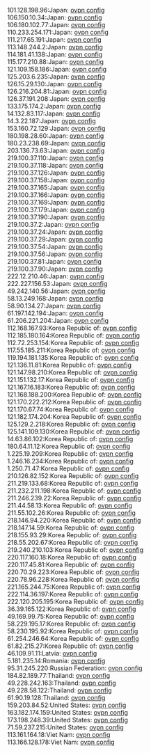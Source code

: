101.128.198.96:Japan: [ovpn config](vpn/101_128_198_96.ovpn)  
106.150.10.34:Japan: [ovpn config](vpn/106_150_10_34.ovpn)  
106.180.102.77:Japan: [ovpn config](vpn/106_180_102_77.ovpn)  
110.233.254.171:Japan: [ovpn config](vpn/110_233_254_171.ovpn)  
111.217.65.191:Japan: [ovpn config](vpn/111_217_65_191.ovpn)  
113.148.244.2:Japan: [ovpn config](vpn/113_148_244_2.ovpn)  
114.181.41.138:Japan: [ovpn config](vpn/114_181_41_138.ovpn)  
115.177.210.88:Japan: [ovpn config](vpn/115_177_210_88.ovpn)  
121.109.158.186:Japan: [ovpn config](vpn/121_109_158_186.ovpn)  
125.203.6.235:Japan: [ovpn config](vpn/125_203_6_235.ovpn)  
126.15.29.130:Japan: [ovpn config](vpn/126_15_29_130.ovpn)  
126.216.204.81:Japan: [ovpn config](vpn/126_216_204_81.ovpn)  
126.37.191.208:Japan: [ovpn config](vpn/126_37_191_208.ovpn)  
133.175.174.2:Japan: [ovpn config](vpn/133_175_174_2.ovpn)  
14.132.83.117:Japan: [ovpn config](vpn/14_132_83_117.ovpn)  
14.3.22.187:Japan: [ovpn config](vpn/14_3_22_187.ovpn)  
153.160.72.129:Japan: [ovpn config](vpn/153_160_72_129.ovpn)  
180.198.28.60:Japan: [ovpn config](vpn/180_198_28_60.ovpn)  
180.23.238.69:Japan: [ovpn config](vpn/180_23_238_69.ovpn)  
203.136.73.63:Japan: [ovpn config](vpn/203_136_73_63.ovpn)  
219.100.37.110:Japan: [ovpn config](vpn/219_100_37_110.ovpn)  
219.100.37.118:Japan: [ovpn config](vpn/219_100_37_118.ovpn)  
219.100.37.126:Japan: [ovpn config](vpn/219_100_37_126.ovpn)  
219.100.37.158:Japan: [ovpn config](vpn/219_100_37_158.ovpn)  
219.100.37.165:Japan: [ovpn config](vpn/219_100_37_165.ovpn)  
219.100.37.166:Japan: [ovpn config](vpn/219_100_37_166.ovpn)  
219.100.37.169:Japan: [ovpn config](vpn/219_100_37_169.ovpn)  
219.100.37.179:Japan: [ovpn config](vpn/219_100_37_179.ovpn)  
219.100.37.190:Japan: [ovpn config](vpn/219_100_37_190.ovpn)  
219.100.37.2:Japan: [ovpn config](vpn/219_100_37_2.ovpn)  
219.100.37.24:Japan: [ovpn config](vpn/219_100_37_24.ovpn)  
219.100.37.29:Japan: [ovpn config](vpn/219_100_37_29.ovpn)  
219.100.37.54:Japan: [ovpn config](vpn/219_100_37_54.ovpn)  
219.100.37.56:Japan: [ovpn config](vpn/219_100_37_56.ovpn)  
219.100.37.81:Japan: [ovpn config](vpn/219_100_37_81.ovpn)  
219.100.37.90:Japan: [ovpn config](vpn/219_100_37_90.ovpn)  
222.12.210.46:Japan: [ovpn config](vpn/222_12_210_46.ovpn)  
222.227.156.53:Japan: [ovpn config](vpn/222_227_156_53.ovpn)  
49.242.140.56:Japan: [ovpn config](vpn/49_242_140_56.ovpn)  
58.13.249.168:Japan: [ovpn config](vpn/58_13_249_168.ovpn)  
58.90.134.27:Japan: [ovpn config](vpn/58_90_134_27.ovpn)  
61.197.142.194:Japan: [ovpn config](vpn/61_197_142_194.ovpn)  
61.206.221.204:Japan: [ovpn config](vpn/61_206_221_204.ovpn)  
112.168.167.93:Korea Republic of: [ovpn config](vpn/112_168_167_93.ovpn)  
112.185.180.164:Korea Republic of: [ovpn config](vpn/112_185_180_164.ovpn)  
112.72.253.154:Korea Republic of: [ovpn config](vpn/112_72_253_154.ovpn)  
117.55.185.211:Korea Republic of: [ovpn config](vpn/117_55_185_211.ovpn)  
119.194.181.135:Korea Republic of: [ovpn config](vpn/119_194_181_135.ovpn)  
121.136.11.81:Korea Republic of: [ovpn config](vpn/121_136_11_81.ovpn)  
121.147.98.210:Korea Republic of: [ovpn config](vpn/121_147_98_210.ovpn)  
121.151.132.17:Korea Republic of: [ovpn config](vpn/121_151_132_17.ovpn)  
121.167.16.183:Korea Republic of: [ovpn config](vpn/121_167_16_183.ovpn)  
121.168.188.200:Korea Republic of: [ovpn config](vpn/121_168_188_200.ovpn)  
121.170.222.212:Korea Republic of: [ovpn config](vpn/121_170_222_212.ovpn)  
121.170.67.74:Korea Republic of: [ovpn config](vpn/121_170_67_74.ovpn)  
121.182.174.204:Korea Republic of: [ovpn config](vpn/121_182_174_204.ovpn)  
125.129.2.218:Korea Republic of: [ovpn config](vpn/125_129_2_218.ovpn)  
125.141.109.130:Korea Republic of: [ovpn config](vpn/125_141_109_130.ovpn)  
14.63.86.102:Korea Republic of: [ovpn config](vpn/14_63_86_102.ovpn)  
180.64.11.12:Korea Republic of: [ovpn config](vpn/180_64_11_12.ovpn)  
1.225.19.209:Korea Republic of: [ovpn config](vpn/1_225_19_209.ovpn)  
1.246.16.234:Korea Republic of: [ovpn config](vpn/1_246_16_234.ovpn)  
1.250.71.47:Korea Republic of: [ovpn config](vpn/1_250_71_47.ovpn)  
210.126.82.152:Korea Republic of: [ovpn config](vpn/210_126_82_152.ovpn)  
211.219.133.68:Korea Republic of: [ovpn config](vpn/211_219_133_68.ovpn)  
211.232.211.198:Korea Republic of: [ovpn config](vpn/211_232_211_198.ovpn)  
211.246.239.22:Korea Republic of: [ovpn config](vpn/211_246_239_22.ovpn)  
211.44.58.13:Korea Republic of: [ovpn config](vpn/211_44_58_13.ovpn)  
211.55.102.26:Korea Republic of: [ovpn config](vpn/211_55_102_26.ovpn)  
218.146.94.220:Korea Republic of: [ovpn config](vpn/218_146_94_220.ovpn)  
218.147.14.59:Korea Republic of: [ovpn config](vpn/218_147_14_59.ovpn)  
218.155.93.29:Korea Republic of: [ovpn config](vpn/218_155_93_29.ovpn)  
218.55.202.67:Korea Republic of: [ovpn config](vpn/218_55_202_67.ovpn)  
219.240.210.103:Korea Republic of: [ovpn config](vpn/219_240_210_103.ovpn)  
220.117.160.18:Korea Republic of: [ovpn config](vpn/220_117_160_18.ovpn)  
220.117.45.81:Korea Republic of: [ovpn config](vpn/220_117_45_81.ovpn)  
220.70.29.223:Korea Republic of: [ovpn config](vpn/220_70_29_223.ovpn)  
220.78.96.228:Korea Republic of: [ovpn config](vpn/220_78_96_228.ovpn)  
221.165.244.75:Korea Republic of: [ovpn config](vpn/221_165_244_75.ovpn)  
222.114.36.197:Korea Republic of: [ovpn config](vpn/222_114_36_197.ovpn)  
222.120.205.195:Korea Republic of: [ovpn config](vpn/222_120_205_195.ovpn)  
36.39.165.122:Korea Republic of: [ovpn config](vpn/36_39_165_122.ovpn)  
49.169.99.75:Korea Republic of: [ovpn config](vpn/49_169_99_75.ovpn)  
58.229.195.17:Korea Republic of: [ovpn config](vpn/58_229_195_17.ovpn)  
58.230.195.92:Korea Republic of: [ovpn config](vpn/58_230_195_92.ovpn)  
61.254.246.64:Korea Republic of: [ovpn config](vpn/61_254_246_64.ovpn)  
61.82.215.27:Korea Republic of: [ovpn config](vpn/61_82_215_27.ovpn)  
46.109.91.11:Latvia: [ovpn config](vpn/46_109_91_11.ovpn)  
5.181.235.14:Romania: [ovpn config](vpn/5_181_235_14.ovpn)  
95.31.245.220:Russian Federation: [ovpn config](vpn/95_31_245_220.ovpn)  
184.82.189.77:Thailand: [ovpn config](vpn/184_82_189_77.ovpn)  
49.228.242.163:Thailand: [ovpn config](vpn/49_228_242_163.ovpn)  
49.228.58.122:Thailand: [ovpn config](vpn/49_228_58_122.ovpn)  
61.90.19.128:Thailand: [ovpn config](vpn/61_90_19_128.ovpn)  
159.203.84.52:United States: [ovpn config](vpn/159_203_84_52.ovpn)  
163.182.174.159:United States: [ovpn config](vpn/163_182_174_159.ovpn)  
173.198.248.39:United States: [ovpn config](vpn/173_198_248_39.ovpn)  
71.59.237.215:United States: [ovpn config](vpn/71_59_237_215.ovpn)  
113.161.164.18:Viet Nam: [ovpn config](vpn/113_161_164_18.ovpn)  
113.166.128.178:Viet Nam: [ovpn config](vpn/113_166_128_178.ovpn)  
